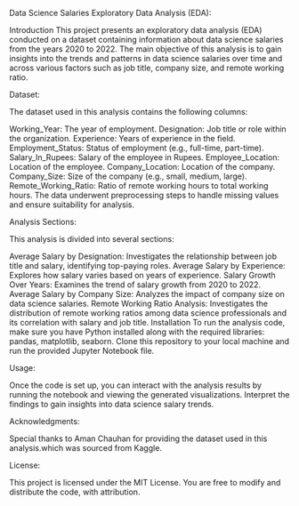 Data Science Salaries Exploratory Data Analysis (EDA):

Introduction
This project presents an exploratory data analysis (EDA) conducted on a dataset containing information about data science salaries from the years 2020 to 2022. The main objective of this analysis is to gain insights into the trends and patterns in data science salaries over time and across various factors such as job title, company size, and remote working ratio.

Dataset:

The dataset used in this analysis contains the following columns:

Working_Year: The year of employment.
Designation: Job title or role within the organization.
Experience: Years of experience in the field.
Employment_Status: Status of employment (e.g., full-time, part-time).
Salary_In_Rupees: Salary of the employee in Rupees.
Employee_Location: Location of the employee.
Company_Location: Location of the company.
Company_Size: Size of the company (e.g., small, medium, large).
Remote_Working_Ratio: Ratio of remote working hours to total working hours.
The data underwent preprocessing steps to handle missing values and ensure suitability for analysis.

Analysis Sections:

This analysis is divided into several sections:

Average Salary by Designation: Investigates the relationship between job title and salary, identifying top-paying roles.
Average Salary by Experience: Explores how salary varies based on years of experience.
Salary Growth Over Years: Examines the trend of salary growth from 2020 to 2022.
Average Salary by Company Size: Analyzes the impact of company size on data science salaries.
Remote Working Ratio Analysis: Investigates the distribution of remote working ratios among data science professionals and its correlation with salary and job title.
Installation
To run the analysis code, make sure you have Python installed along with the required libraries: pandas, matplotlib, seaborn. Clone this repository to your local machine and run the provided Jupyter Notebook file.

Usage:

Once the code is set up, you can interact with the analysis results by running the notebook and viewing the generated visualizations. Interpret the findings to gain insights into data science salary trends.

Acknowledgments:

Special thanks to Aman Chauhan for providing the dataset used in this analysis.which was sourced from Kaggle. 

License:

This project is licensed under the MIT License. You are free to modify and distribute the code, with attribution.
